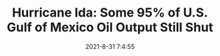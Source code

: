 ---
"title": "Hurricane Ida: Some 95% of U.S. Gulf of Mexico Oil Output Still Shut"
"date": "2021-8-31 7:4:55"
"feed_name": "OEDIGITAL"
"feed_website": "https://www.oedigital.com/"
"feed_rss": "https://www.oedigital.com/technology/safety-security?format=feed"
"link": "https://www.oedigital.com/news/490250-hurricane-ida-some-95-of-u-s-gulf-of-mexico-oil-output-still-shut"
"file": "_posts/2021-1-1-b1c0cea2098728f34a0b869e001c4fe4aaf5ff97.md"
"accident": "1"
"drilling": "0"
"dead": "0"
"injured": "0"
---